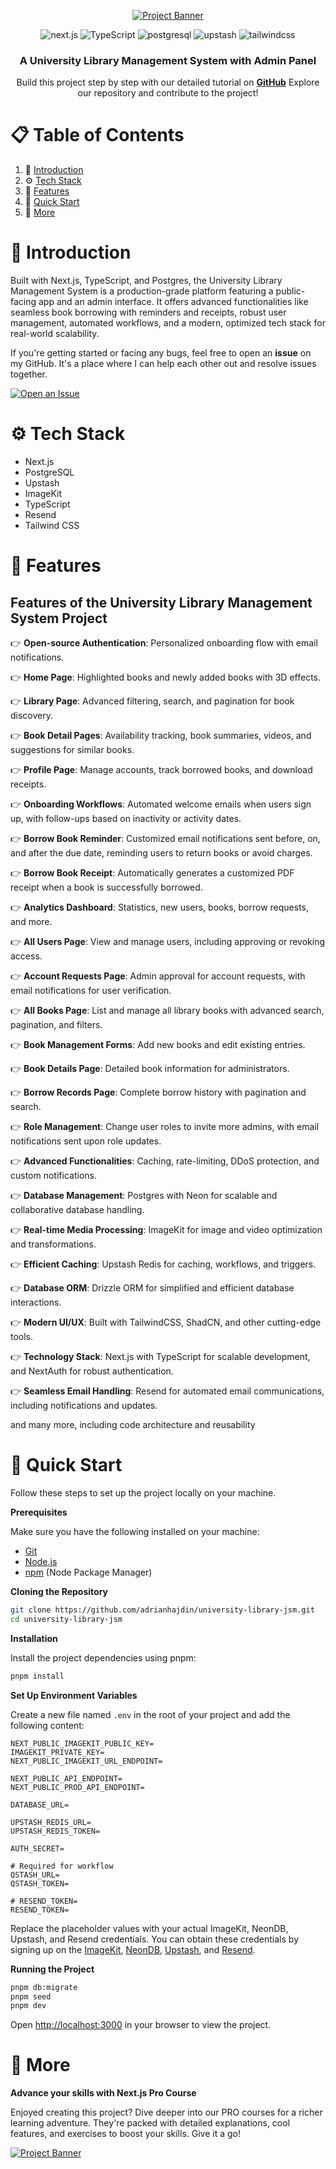 <div align="center">

[![Project Banner](https://github.com/user-attachments/assets/7cff0964-6c02-4af5-aa0c-964b349cc9aa)](https://github.com/AKameni1/LMS/tree/main/web-app)

<div>

![next.js](https://img.shields.io/badge/-Next_JS-black?style=for-the-badge&logoColor=white&logo=nextdotjs&color=000000)
![TypeScript](https://img.shields.io/badge/-TypeScript-black?style=for-the-badge&logoColor=white&logo=typescript&color=3178C6)
![postgresql](https://img.shields.io/badge/-PostgreSQL-black?style=for-the-badge&logoColor=white&logo=postgresql&color=4169E1)
![upstash](https://img.shields.io/badge/-Upstash-black?style=for-the-badge&logoColor=white&logo=upstash&color=00E9A3)
![tailwindcss](https://img.shields.io/badge/-Tailwind_CSS-black?style=for-the-badge&logoColor=white&logo=tailwindcss&color=06B6D4)

</div>

### A University Library Management System with Admin Panel

<div align="center">

Build this project step by step with our detailed tutorial on
[**GitHub**](https://github.com/AKameni1/LMS/tree/main/web-app) Explore our repository
and contribute to the project!

</div>

</div>

# 📋 <span id="table">Table of Contents</span>

1. 🤖 [Introduction](#introduction)
2. ⚙️ [Tech Stack](#tech-stack)
3. 🔋 [Features](#features)
4. 🤸 [Quick Start](#quick-start)
5. 🚀 [More](#more)

# <span id="introduction">🤖 Introduction</span>

Built with Next.js, TypeScript, and Postgres, the University Library Management
System is a production-grade platform featuring a public-facing app and an admin
interface. It offers advanced functionalities like seamless book borrowing with
reminders and receipts, robust user management, automated workflows, and a
modern, optimized tech stack for real-world scalability.

If you're getting started or facing any bugs, feel free to open an **issue** on
my GitHub. It's a place where I can help each other out and resolve issues
together.

[![Open an Issue](https://github.com/sujatagunale/EasyRead/assets/151519281/618f4872-1e10-42da-8213-1d69e486d02e)](https://github.com/AKameni1/university-lms/issues)

# <span id="tech-stack">⚙️ Tech Stack</span>

- Next.js
- PostgreSQL
- Upstash
- ImageKit
- TypeScript
- Resend
- Tailwind CSS

# <span id="features">🔋 Features</span>

## Features of the University Library Management System Project

👉 **Open-source Authentication**: Personalized onboarding flow with email
notifications.

👉 **Home Page**: Highlighted books and newly added books with 3D effects.

👉 **Library Page**: Advanced filtering, search, and pagination for book
discovery.

👉 **Book Detail Pages**: Availability tracking, book summaries, videos, and
suggestions for similar books.

👉 **Profile Page**: Manage accounts, track borrowed books, and download
receipts.

👉 **Onboarding Workflows**: Automated welcome emails when users sign up, with
follow-ups based on inactivity or activity dates.

👉 **Borrow Book Reminder**: Customized email notifications sent before, on, and
after the due date, reminding users to return books or avoid charges.

👉 **Borrow Book Receipt**: Automatically generates a customized PDF receipt
when a book is successfully borrowed.

👉 **Analytics Dashboard**: Statistics, new users, books, borrow requests, and
more.

👉 **All Users Page**: View and manage users, including approving or revoking
access.

👉 **Account Requests Page**: Admin approval for account requests, with email
notifications for user verification.

👉 **All Books Page**: List and manage all library books with advanced search,
pagination, and filters.

👉 **Book Management Forms**: Add new books and edit existing entries.

👉 **Book Details Page**: Detailed book information for administrators.

👉 **Borrow Records Page**: Complete borrow history with pagination and search.

👉 **Role Management**: Change user roles to invite more admins, with email
notifications sent upon role updates.

👉 **Advanced Functionalities**: Caching, rate-limiting, DDoS protection, and
custom notifications.

👉 **Database Management**: Postgres with Neon for scalable and collaborative
database handling.

👉 **Real-time Media Processing**: ImageKit for image and video optimization and
transformations.

👉 **Efficient Caching**: Upstash Redis for caching, workflows, and triggers.

👉 **Database ORM**: Drizzle ORM for simplified and efficient database
interactions.

👉 **Modern UI/UX**: Built with TailwindCSS, ShadCN, and other cutting-edge
tools.

👉 **Technology Stack**: Next.js with TypeScript for scalable development, and
NextAuth for robust authentication.

👉 **Seamless Email Handling**: Resend for automated email communications,
including notifications and updates.

and many more, including code architecture and reusability

# <span id="quick-start">🤸 Quick Start</span>

Follow these steps to set up the project locally on your machine.

**Prerequisites**

Make sure you have the following installed on your machine:

- [Git](https://git-scm.com/)
- [Node.js](https://nodejs.org/en)
- [npm](https://www.npmjs.com/) (Node Package Manager)

**Cloning the Repository**

```bash
git clone https://github.com/adrianhajdin/university-library-jsm.git
cd university-library-jsm
```

**Installation**

Install the project dependencies using pnpm:

```bash
pnpm install
```

**Set Up Environment Variables**

Create a new file named `.env` in the root of your project and add the following
content:

```env
NEXT_PUBLIC_IMAGEKIT_PUBLIC_KEY=
IMAGEKIT_PRIVATE_KEY=
NEXT_PUBLIC_IMAGEKIT_URL_ENDPOINT=

NEXT_PUBLIC_API_ENDPOINT=
NEXT_PUBLIC_PROD_API_ENDPOINT=

DATABASE_URL=

UPSTASH_REDIS_URL=
UPSTASH_REDIS_TOKEN=

AUTH_SECRET=

# Required for workflow
QSTASH_URL=
QSTASH_TOKEN=

# RESEND_TOKEN=
RESEND_TOKEN=
```

Replace the placeholder values with your actual ImageKit, NeonDB, Upstash, and
Resend credentials. You can obtain these credentials by signing up on the
[ImageKit](https://bit.ly/49zmXkt), [NeonDB](https://fyi.neon.tech/1jsm),
[Upstash](https://upstash.com/?utm_source=jsmastery1), and
[Resend](https://resend.com/).

**Running the Project**

```bash
pnpm db:migrate
pnpm seed
pnpm dev
```

Open [http://localhost:3000](http://localhost:3000) in your browser to view the
project.

# <span id="more">🚀 More</span>

**Advance your skills with Next.js Pro Course**

Enjoyed creating this project? Dive deeper into our PRO courses for a richer
learning adventure. They're packed with detailed explanations, cool features,
and exercises to boost your skills. Give it a go!

[![Project Banner](https://github.com/user-attachments/assets/b8760e69-1f81-4a71-9108-ceeb1de36741)](https://jsmastery.pro/next15)
